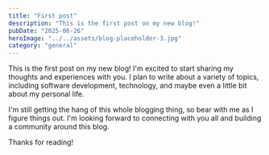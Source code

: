 ```yaml
---
title: "First post"
description: "This is the first post on my new blog!"
pubDate: "2025-06-26"
heroImage: "../../assets/blog-placeholder-3.jpg"
category: "general"
---
```


This is the first post on my new blog! I'm excited to start sharing my thoughts and experiences with you. I plan to write about a variety of topics, including software development, technology, and maybe even a little bit about my personal life.

I'm still getting the hang of this whole blogging thing, so bear with me as I figure things out. I'm looking forward to connecting with you all and building a community around this blog.

Thanks for reading!
